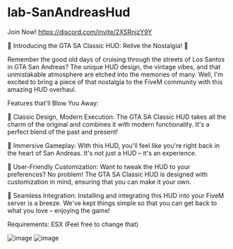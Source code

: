 # lab-SanAndreasHud

Join Now! https://discord.com/invite/2XSRnjzY9Y

🌟 Introducing the GTA SA Classic HUD: Relive the Nostalgia! 🌟

Remember the good old days of cruising through the streets of Los Santos in GTA San Andreas? The unique HUD design, the vintage vibes, and that unmistakable atmosphere are etched into the memories of many.
Well, I'm excited to bring a piece of that nostalgia to the FiveM community with this amazing HUD overhaul.

Features that'll Blow You Away:

🔹 Classic Design, Modern Execution: The GTA SA Classic HUD takes all the charm of the original and combines it with modern functionality. It's a perfect blend of the past and present!

🔹 Immersive Gameplay: With this HUD, you'll feel like you're right back in the heart of San Andreas. It's not just a HUD – it's an experience.

🔹 User-Friendly Customization: Want to tweak the HUD to your preferences? No problem! The GTA SA Classic HUD is designed with customization in mind, ensuring that you can make it your own.

🔹 Seamless Integration: Installing and integrating this HUD into your FiveM server is a breeze. We've kept things simple so that you can get back to what you love – enjoying the game!

Requirements: ESX (Feel free to change that)


![image](https://github.com/LabScripts/lab-SanAndreasHud/assets/97763126/77a16948-372c-4b66-b4d9-1d2ef9ed18f1)
![image](https://github.com/LabScripts/lab-SanAndreasHud/assets/97763126/e0c05d75-af8c-43ad-b866-9085806c1080)
